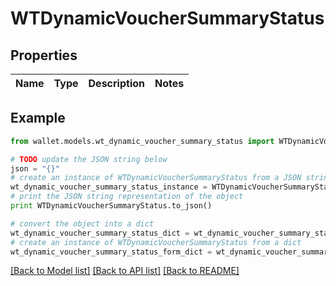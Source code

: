# WTDynamicVoucherSummaryStatus


## Properties

Name | Type | Description | Notes
------------ | ------------- | ------------- | -------------

## Example

```python
from wallet.models.wt_dynamic_voucher_summary_status import WTDynamicVoucherSummaryStatus

# TODO update the JSON string below
json = "{}"
# create an instance of WTDynamicVoucherSummaryStatus from a JSON string
wt_dynamic_voucher_summary_status_instance = WTDynamicVoucherSummaryStatus.from_json(json)
# print the JSON string representation of the object
print WTDynamicVoucherSummaryStatus.to_json()

# convert the object into a dict
wt_dynamic_voucher_summary_status_dict = wt_dynamic_voucher_summary_status_instance.to_dict()
# create an instance of WTDynamicVoucherSummaryStatus from a dict
wt_dynamic_voucher_summary_status_form_dict = wt_dynamic_voucher_summary_status.from_dict(wt_dynamic_voucher_summary_status_dict)
```
[[Back to Model list]](../README.md#documentation-for-models) [[Back to API list]](../README.md#documentation-for-api-endpoints) [[Back to README]](../README.md)


